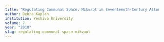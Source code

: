 ```yaml
---
title: "Regulating Communal Space: Mikvaot in Seventeenth-Century Altona"
author: Debra Kaplan
institution: Yeshiva University
volume: 7
year: "2010"
slug: regulating-communal-space-mikvaot
---
```

